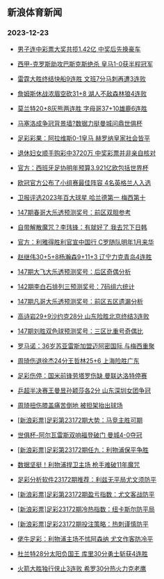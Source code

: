 ## 新浪体育新闻 
### 2023-12-23

+ [男子连中彩票大奖共揽1.42亿 中奖后先换豪车](https://sports.sina.com.cn/l/2023-12-22/doc-imzyupnw7702772.shtml)

+ [西甲-克罗斯助攻巴斯克斯绝杀 皇马1-0获半程冠军](https://sports.sina.com.cn/g/laliga/2023-12-22/doc-imzyvvha9763137.shtml)

+ [雷霆大胜终结快船9连胜 文班7分马刺再遭3连败](https://sports.sina.com.cn/basketball/nba/2023-12-22/doc-imzywfvw9569264.shtml)

+ [詹姆斯休战浓眉空砍31+8 湖人不敌森林狼4连败](https://sports.sina.com.cn/basketball/nba/2023-12-22/doc-imzywfvw9586228.shtml)

+ [莫兰特20+8灰熊两连胜 字母哥37+10雄鹿6连胜](https://sports.sina.com.cn/basketball/nba/2023-12-22/doc-imzywfvz4131691.shtml)

+ [马塞洛成争冠背景墙?数据力挺曼城问鼎世俱杯](https://sports.sina.com.cn/l/2023-12-22/doc-imzyupny4479304.shtml)

+ [足彩彩果：阿拉维斯0-1皇马 赫罗纳皇家社会皆平](https://sports.sina.com.cn/l/2023-12-22/doc-imzyvvhk3859094.shtml)

+ [退休妇女顺手购彩中3720万 中奖彩票并非亲自核对](https://sports.sina.com.cn/l/2023-12-22/doc-imzyupny4480573.shtml)

+ [官方：西班牙足协明年预算3.921亿欧包括世界杯](https://sports.sina.com.cn/g/laliga/2023-12-22/doc-imzyvzqe6984438.shtml)

+ [欧冠官方公布了小组赛最佳阵容 4名英格兰人入选](https://sports.sina.com.cn/global/championsleague/2023-12-22/doc-imzyvzqh3765107.shtml)

+ [卫报评选2023年百大球星 哈兰德第一 梅西第十](https://sports.sina.com.cn/g/pl/2023-12-22/doc-imzywwtu6626670.shtml)

+ [147期春哥大乐透预测奖号：前区双胆参考](https://sports.sina.com.cn/l/2023-12-22/doc-imzyvzqh3786677.shtml)

+ [自带解散魔咒？李玮锋：有就好了 我去咒下日韩](https://sports.sina.com.cn/china/2023-12-22/doc-imzywsmy3477516.shtml)

+ [官方：利雅得胜利官宣中国行 C罗随队明年1月来华](https://sports.sina.com.cn/global/others/2023-12-22/doc-imzywwtw3405430.shtml)

+ [赵继伟30+5+8杨瀚森9+11+3 辽宁力克青岛4连胜](https://sports.sina.com.cn/basketball/cba/2023-12-22/doc-imzyxazr3761706.shtml)

+ [147期大飞大乐透预测奖号：后区奇偶分析](https://sports.sina.com.cn/l/2023-12-22/doc-imzyvzqe7009611.shtml)

+ [142期李白石排列三预测奖号：7码组六统计](https://sports.sina.com.cn/l/2023-12-22/doc-imzyvzpy9694506.shtml)

+ [147期凡哥大乐透预测奖号：前区五区遗漏分析](https://sports.sina.com.cn/l/2023-12-22/doc-imzyvzpy9686332.shtml)

+ [高诗岩29+9沙约克28分 山东险胜北京终结3连败](https://sports.sina.com.cn/basketball/cba/2023-12-22/doc-imzyxazr3763209.shtml)

+ [147期刘胜双色球预测奖号：三区比重号奇偶比](https://sports.sina.com.cn/l/2023-12-21/doc-imzyuiex5080548.shtml)

+ [罗马诺：36岁苏亚雷斯加盟迈阿密国际 与梅西重聚](https://sports.sina.com.cn/global/others/2023-12-22/doc-imzywwtx6405832.shtml)

+ [周琦伤退徐杰24分王哲林25+6 上海险胜广东](https://sports.sina.com.cn/basketball/cba/2023-12-22/doc-imzyxazv6316005.shtml)

+ [足彩伤停：国米前锋劳塔罗伤缺 曼联达洛特停赛](https://sports.sina.com.cn/l/2023-12-22/doc-imzywsmv3968937.shtml)

+ [乒超半决赛王曼昱孙颖莎各2分 山东深圳女团争冠](https://sports.sina.com.cn/others/pingpang/2023-12-22/doc-imzyxiis3195996.shtml)

+ [周琦扭伤膝盖痛苦倒地 被担架抬出球场](https://sports.sina.com.cn/basketball/cba/2023-12-22/doc-imzyxazv6311527.shtml)

+ [[新浪彩票]足彩第23172期大势：马竞主胜可期](https://sports.sina.com.cn/l/2023-12-23/doc-imzyxiip3646940.shtml)

+ [世俱杯-阿尔瓦雷斯双响福登破门 曼城4-0夺冠](https://sports.sina.com.cn/g/pl/2023-12-23/doc-imzyyepe5963090.shtml)

+ [[新浪彩票]足彩第23172期任九：利物浦保平争胜](https://sports.sina.com.cn/l/2023-12-23/doc-imzyxiit6198606.shtml)

+ [数据坚挺！利物浦捍卫主场 枪手难破11年魔咒](https://sports.sina.com.cn/l/2023-12-23/doc-imzywfwa6894931.shtml)

+ [足彩分析软件23172期推荐：利兹无平局尤文须防平](https://sports.sina.com.cn/l/2023-12-23/doc-imzyyepi5723042.shtml)

+ [[新浪彩票]足彩第23172期盈亏指数：尤文客战防平](https://sports.sina.com.cn/l/2023-12-23/doc-imzyxiip3647515.shtml)

+ [[新浪彩票]足彩23172期冷热指数：纽卡斯尔防平局](https://sports.sina.com.cn/l/2023-12-23/doc-imzyxyfm5853604.shtml)

+ [[新浪彩票]足彩23172期投注策略：热刺谨慎防平](https://sports.sina.com.cn/l/2023-12-23/doc-imzyxiip3647483.shtml)

+ [佬牛足彩：利物浦主场不怵阿森纳 尤文作客防冷平](https://sports.sina.com.cn/l/2023-12-23/doc-imzyyray5754513.shtml)

+ [杜兰特28分太阳负国王 库里30分勇士斩获4连胜](https://sports.sina.com.cn/basketball/nba/2023-12-23/doc-imzyyrcc5519237.shtml)

+ [火箭大胜独行侠止3连败 希罗30分热火力克老鹰](https://sports.sina.com.cn/basketball/nba/2023-12-23/doc-imzyykuz3080112.shtml)

